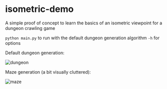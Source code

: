 # isometric-demo
A simple proof of concept to learn the basics of an isometric viewpoint for a dungeon crawling game

`python main.py` to run with the default dungeon generation algorithm
`-h` for options

Default dungeon generation:

![dungeon](https://i.imgur.com/iYQz6Ry.png)

Maze generation (a bit visually cluttered):

![maze](https://i.imgur.com/FEQOWEW.png)
